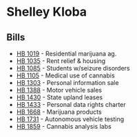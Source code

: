 # Shelley Kloba
## Bills
* [HB 1019](bill/2021-22/hb/1019/) - Residential marijuana ag.
* [HB 1035](bill/2021-22/hb/1035/) - Rent relief & housing
* [HB 1085](bill/2021-22/hb/1085/) - Students w/seizure disorders
* [HB 1105](bill/2021-22/hb/1105/) - Medical use of cannabis
* [HB 1303](bill/2021-22/hb/1303/) - Personal information sale
* [HB 1388](bill/2021-22/hb/1388/) - Motor vehicle sales
* [HB 1430](bill/2021-22/hb/1430/) - State upland leases
* [HB 1433](bill/2021-22/hb/1433/) - Personal data rights charter
* [HB 1668](bill/2021-22/hb/1668/) - Marijuana products
* [HB 1731](bill/2021-22/hb/1731/) - Autonomous vehicle testing
* [HB 1859](bill/2021-22/hb/1859/) - Cannabis analysis labs
